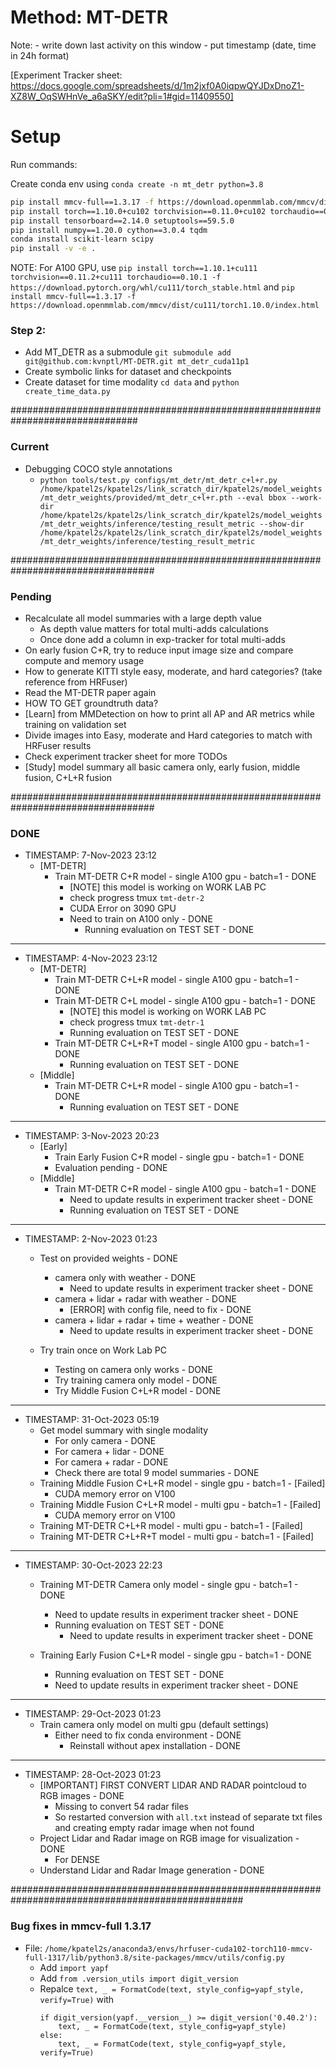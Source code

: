 # Method: MT-DETR

Note:
    - write down last activity on this window
    - put timestamp (date, time in 24h format)

[Experiment Tracker sheet: https://docs.google.com/spreadsheets/d/1m2jxf0A0iqpwQYJDxDnoZ1-XZ8W_OqSWHnVe_a6aSKY/edit?pli=1#gid=11409550]

# Setup

Run commands:

Create conda env using `conda create -n mt_detr python=3.8`

```bash
pip install mmcv-full==1.3.17 -f https://download.openmmlab.com/mmcv/dist/cu102/torch1.10.0/index.html
pip install torch==1.10.0+cu102 torchvision==0.11.0+cu102 torchaudio==0.10.0 -f https://download.pytorch.org/whl/torch_stable.html
pip install tensorboard==2.14.0 setuptools==59.5.0
pip install numpy==1.20.0 cython==3.0.4 tqdm
conda install scikit-learn scipy
pip install -v -e .
```

NOTE: For A100 GPU, use `pip install torch==1.10.1+cu111 torchvision==0.11.2+cu111 torchaudio==0.10.1 -f https://download.pytorch.org/whl/cu111/torch_stable.html` and `pip install mmcv-full==1.3.17 -f https://download.openmmlab.com/mmcv/dist/cu111/torch1.10.0/index.html`

### Step 2:

- Add MT_DETR as a submodule `git submodule add git@github.com:kvnptl/MT-DETR.git mt_detr_cuda11p1`
- Create symbolic links for dataset and checkpoints
- Create dataset for time modality `cd data` and `python create_time_data.py`

###############################################################################

### Current

- Debugging COCO style annotations
    - `python tools/test.py configs/mt_detr/mt_detr_c+l+r.py /home/kpatel2s/kpatel2s/link_scratch_dir/kpatel2s/model_weights/mt_detr_weights/provided/mt_detr_c+l+r.pth --eval bbox --work-dir /home/kpatel2s/kpatel2s/link_scratch_dir/kpatel2s/model_weights/mt_detr_weights/inference/testing_result_metric --show-dir /home/kpatel2s/kpatel2s/link_scratch_dir/kpatel2s/model_weights/mt_detr_weights/inference/testing_result_metric`


##################################################################################

### Pending

- Recalculate all model summaries with a large depth value
    - As depth value matters for total multi-adds calculations
    - Once done add a column in exp-tracker for total multi-adds
- On early fusion C+R, try to reduce input image size and compare compute and memory usage
- How to generate KITTI style easy, moderate, and hard categories? (take reference from HRFuser)
- Read the MT-DETR paper again
- HOW TO GET groundtruth data?
- [Learn] from MMDetection on how to print all AP and AR metrics while training on validation set
- Divide images into Easy, moderate and Hard categories to match with HRFuser results
- Check experiment tracker sheet for more TODOs
- [Study] model summary all basic camera only, early fusion, middle fusion, C+L+R fusion

##################################################################################

### DONE

- TIMESTAMP: 7-Nov-2023 23:12
    - [MT-DETR]
        - Train MT-DETR C+R model - single A100 gpu - batch=1 - DONE
            - [NOTE] this model is working on WORK LAB PC
            - check progress tmux `tmt-detr-2`
            - CUDA Error on 3090 GPU
            - Need to train on A100 only - DONE
                - Running evaluation on TEST SET - DONE

-------------------------------------------------------------------------------------
- TIMESTAMP: 4-Nov-2023 23:12
    - [MT-DETR]
        - Train MT-DETR C+L+R model - single A100 gpu - batch=1 - DONE
        - Train MT-DETR C+L model - single A100 gpu - batch=1 - DONE
            - [NOTE] this model is working on WORK LAB PC
            - check progress tmux `tmt-detr-1`
            - Running evaluation on TEST SET - DONE
        - Train MT-DETR C+L+R+T model - single A100 gpu - batch=1 - DONE
            - Running evaluation on TEST SET - DONE
    - [Middle]
        - Train MT-DETR C+L+R model - single A100 gpu - batch=1 - DONE
            - Running evaluation on TEST SET - DONE

----------------------------------------------------------------------------
- TIMESTAMP: 3-Nov-2023 20:23
    - [Early]
        - Train Early Fusion C+R model - single gpu - batch=1 - DONE
        - Evaluation pending - DONE
    - [Middle]
        - Train MT-DETR C+R model - single A100 gpu - batch=1 - DONE
            - Need to update results in experiment tracker sheet - DONE
            - Running evaluation on TEST SET - DONE

---------------------------------------------------------------------------------------
- TIMESTAMP: 2-Nov-2023 01:23
    - Test on provided weights - DONE
        - camera only with weather - DONE
            - Need to update results in experiment tracker sheet - DONE
        - camera + lidar + radar with weather - DONE
            - [ERROR] with config file, need to fix - DONE
        - camera + lidar + radar + time + weather - DONE
            - Need to update results in experiment tracker sheet - DONE

    - Try train once on Work Lab PC
        - Testing on camera only works - DONE
        - Try training camera only model - DONE
        - Try Middle Fusion C+L+R model - DONE

---------------------------------------------------------------------------------------

- TIMESTAMP: 31-Oct-2023 05:19
    - Get model summary with single modality
        - For only camera - DONE
        - For camera + lidar - DONE
        - For camera + radar - DONE
        - Check there are total 9 model summaries - DONE
    - Training Middle Fusion C+L+R model - single gpu - batch=1 - [Failed]
        - CUDA memory error on V100
    - Training Middle Fusion C+L+R model - multi gpu - batch=1 - [Failed]
        - CUDA memory error on V100
    - Training MT-DETR C+L+R model - multi gpu - batch=1 - [Failed]
    - Training MT-DETR C+L+R+T model - multi gpu - batch=1 - [Failed]


--------------------------------------------------------------------------------------------

- TIMESTAMP: 30-Oct-2023 22:23
    - Training MT-DETR Camera only model - single gpu - batch=1  - DONE
        - Need to update results in experiment tracker sheet - DONE
        - Running evaluation on TEST SET - DONE
            - Need to update results in experiment tracker sheet - DONE

    - Training Early Fusion C+L+R model - single gpu - batch=1 - DONE
        - Running evaluation on TEST SET - DONE
        - Need to update results in experiment tracker sheet - DONE

-----------------------------------------------------------------------------------------------------------------------

- TIMESTAMP: 29-Oct-2023 01:23
    - Train camera only model on multi gpu (default settings)
        - Either need to fix conda environment - DONE
            - Reinstall without apex installation - DONE


-----------------------------------------------------------------------------------------------------------------------

- TIMESTAMP: 28-Oct-2023 01:23
    - [IMPORTANT] FIRST CONVERT LIDAR AND RADAR pointcloud to RGB images - DONE
        - Missing to convert 54 radar files
        - So restarted conversion with `all.txt` instead of separate txt files and creating empty radar image when not found
    - Project Lidar and Radar image on RGB image for visualization - DONE
        - For DENSE
    - Understand Lidar and Radar Image generation - DONE

##################################################################################################

### Bug fixes in mmcv-full 1.3.17

- File: `/home/kpatel2s/anaconda3/envs/hrfuser-cuda102-torch110-mmcv-full-1317/lib/python3.8/site-packages/mmcv/utils/config.py`
    - Add `import yapf`
    - Add `from .version_utils import digit_version`
    - Repalce `text, _ = FormatCode(text, style_config=yapf_style, verify=True)` with 
        ```
        if digit_version(yapf.__version__) >= digit_version('0.40.2'):
            text, _ = FormatCode(text, style_config=yapf_style)
        else:
            text, _ = FormatCode(text, style_config=yapf_style, verify=True)
        ```